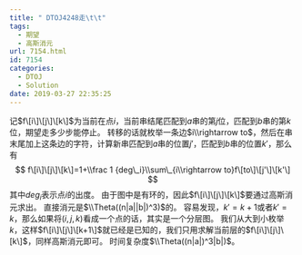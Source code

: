 ```yaml
---
title: " DTOJ4248走\t\t"
tags:
  - 期望
  - 高斯消元
url: 7154.html
id: 7154
categories:
  - DTOJ
  - Solution
date: 2019-03-27 22:35:25
---
```


记$f\[i\]\[j\]\[k\]$为当前在点$i$，当前串结尾匹配到$a$串的第$j$位，匹配到$b$串的第$k$位，期望走多少步能停止。 转移的话就枚举一条边$i\\rightarrow to$，然后在串末尾加上这条边的字符，计算新串匹配到$a$串的位置$j'$，匹配到$b$串的位置$k'$，那么有 $$ f\[i\]\[j\]\[k\]=1+\\frac 1 {deg\_i}\\sum\_{i\\rightarrow to}f\[to\]\[j'\]\[k'\] $$ 其中$deg_i$表示点$i$的出度。 由于图中是有环的，因此$f\[i\]\[j\]\[k\]$要通过高斯消元求出。 直接消元是$\\Theta((n|a||b|)^3)$的。 容易发现，$k'=k+1$或者$k'=k$，那么如果将$(i,j,k)$看成一个点的话，其实是一个分层图。 我们从大到小枚举$k$，这样$f\[i\]\[j\]\[k+1\]$就已经是已知的，我们只用求解当前层的$f\[i\]\[j\]\[k\]$，同样高斯消元即可。 时间复杂度$\\Theta((n|a|)^3|b|)$。